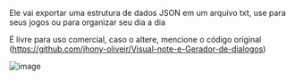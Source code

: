 Ele vai exportar uma estrutura de dados JSON em um arquivo txt, use para seus jogos ou para organizar seu dia a dia

É livre para uso comercial, caso o altere, mencione o código original (https://github.com/jhony-oliveir/Visual-note-e-Gerador-de-dialogos)

![image](https://github.com/user-attachments/assets/aa899437-c294-464b-9491-fb78117490e5)

